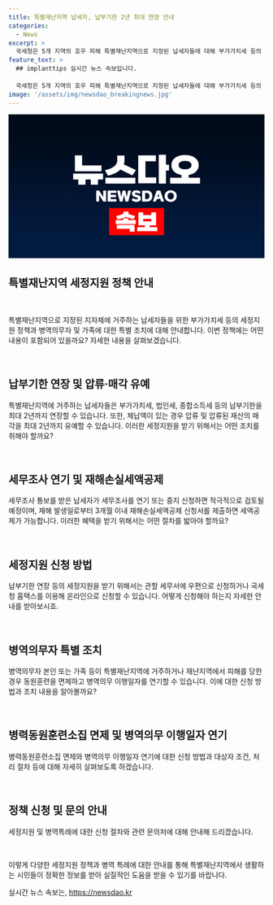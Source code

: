 ```yaml
---
title: 특별재난지역 납세자, 납부기한 2년 최대 연장 안내
categories:
  - News
excerpt: >
  국세청은 5개 지역의 호우 피해 특별재난지역으로 지정된 납세자들에 대해 부가가치세 등의 납부기한 연장 및 세정지원을 실시한다. 또한, 특별재난지역 거주자와 피해자에 대해 동원훈련 면제와 병역의무 이행일자 연기 등의 혜택을 제공한다. 이에 따라 납세자들은 최대 2년까지 납기연장과 압류 유예를 신청할 수 있으며, 세무조사 연기 또한 가능하다. 또한, 경영상 손실을 입은 경우 세액공제 신청도 가능하며, 관련 신청은 우편이나 온라인을 통해 가능하다. 또한, 피해를 입은 병역의무자와 가족에게도 특별재난지역 거주 여부에 따른 혜택이 제공된다.
feature_text: >
  ## implanttips 실시간 뉴스 속보입니다.

  국세청은 5개 지역의 호우 피해 특별재난지역으로 지정된 납세자들에 대해 부가가치세 등의 납부기한 연장 및 세정지원을 실시한다. 또한, 특별재난지역 거주자와 피해자에 대해 동원훈련 면제와 병역의무 이행일자 연기 등의 혜택을 제공한다. 이에 따라 납세자들은 최대 2년까지 납기연장과 압류 유예를 신청할 수 있으며, 세무조사 연기 또한 가능하다. 또한, 경영상 손실을 입은 경우 세액공제 신청도 가능하며, 관련 신청은 우편이나 온라인을 통해 가능하다. 또한, 피해를 입은 병역의무자와 가족에게도 특별재난지역 거주 여부에 따른 혜택이 제공된다.
image: '/assets/img/newsdao_breakingnews.jpg'
---
```


<p><img src="/assets/img/newsdao_breakingnews.jpg" alt="implanttips 속보" /></p>

<h2 data-ke-size="size26">특별재난지역 세정지원 정책 안내</h2>

<p data-ke-size="size16">&nbsp;</p>

<p>특별재난지역으로 지정된 지자체에 거주하는 납세자들을 위한 부가가치세 등의 세정지원 정책과 병역의무자 및 가족에 대한 특별 조치에 대해 안내합니다. 이번 정책에는 어떤 내용이 포함되어 있을까요? 자세한 내용을 살펴보겠습니다.</p>

<p data-ke-size="size16">&nbsp;</p>

<h2 data-ke-size="size26">납부기한 연장 및 압류·매각 유예</h2>

<p data-ke-size="size16">특별재난지역에 거주하는 납세자들은 부가가치세, 법인세, 종합소득세 등의 납부기한을 최대 2년까지 연장할 수 있습니다. 또한, 체납액이 있는 경우 압류 및 압류된 재산의 매각을 최대 2년까지 유예할 수 있습니다. 이러한 세정지원을 받기 위해서는 어떤 조치를 취해야 할까요?</p>

<p data-ke-size="size16">&nbsp;</p>

<h2 data-ke-size="size26">세무조사 연기 및 재해손실세액공제</h2>

<p data-ke-size="size16">세무조사 통보를 받은 납세자가 세무조사를 연기 또는 중지 신청하면 적극적으로 검토될 예정이며, 재해 발생일로부터 3개월 이내 재해손실세액공제 신청서를 제출하면 세액공제가 가능합니다. 이러한 혜택을 받기 위해서는 어떤 절차를 밟아야 할까요?</p>

<p data-ke-size="size16">&nbsp;</p>

<h2 data-ke-size="size26">세정지원 신청 방법</h2>

<p data-ke-size="size16">납부기한 연장 등의 세정지원을 받기 위해서는 관할 세무서에 우편으로 신청하거나 국세청 홈택스를 이용해 온라인으로 신청할 수 있습니다. 어떻게 신청해야 하는지 자세한 안내를 받아보시죠.</p>

<p data-ke-size="size16">&nbsp;</p>

<h2 data-ke-size="size26">병역의무자 특별 조치</h2>

<p data-ke-size="size16">병역의무자 본인 또는 가족 등이 특별재난지역에 거주하거나 재난지역에서 피해를 당한 경우 동원훈련을 면제하고 병역의무 이행일자를 연기할 수 있습니다. 이에 대한 신청 방법과 조치 내용을 알아볼까요?</p>

<p data-ke-size="size16">&nbsp;</p>

<h2 data-ke-size="size26">병력동원훈련소집 면제 및 병역의무 이행일자 연기</h2>

<p data-ke-size="size16">병력동원훈련소집 면제와 병역의무 이행일자 연기에 대한 신청 방법과 대상자 조건, 처리 절차 등에 대해 자세히 살펴보도록 하겠습니다.</p>

<p data-ke-size="size16">&nbsp;</p>

<h2 data-ke-size="size26">정책 신청 및 문의 안내</h2>

<p data-ke-size="size16">세정지원 및 병역특례에 대한 신청 절차와 관련 문의처에 대해 안내해 드리겠습니다.</p>

<p data-ke-size="size16">&nbsp;</p>

<p>이렇게 다양한 세정지원 정책과 병역 특례에 대한 안내를 통해 특별재난지역에서 생활하는 시민들이 정확한 정보를 받아 실질적인 도움을 받을 수 있기를 바랍니다.</p>
실시간 뉴스 속보는, <a href="https://newsdao.kr" rel="dofollow">https://newsdao.kr</a>


